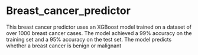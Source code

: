 # Breast_cancer_predictor

This breast cancer predictor uses an XGBoost model trained on a dataset of over 1000 breast cancer cases. The model achieved a 99% accuracy on the training set and a 95% accuracy on the test set. The model predicts whether a breast cancer is benign or malignant

